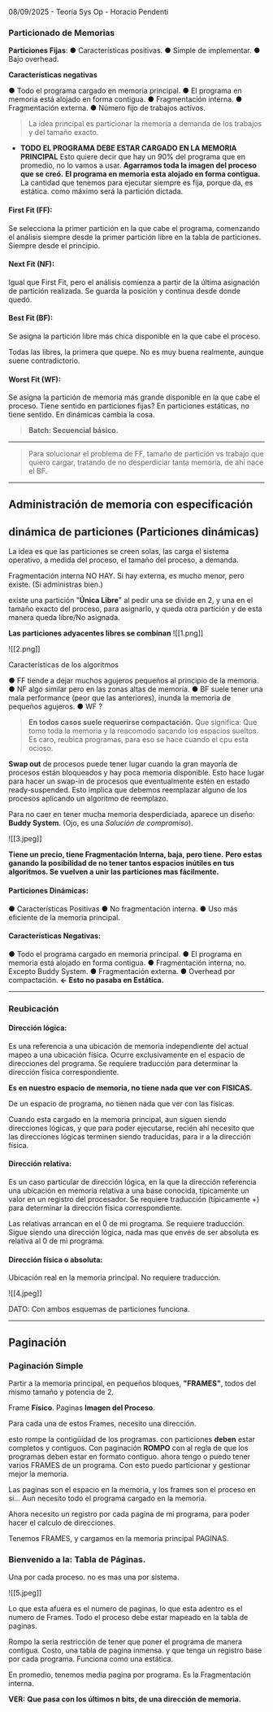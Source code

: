 08/09/2025 - Teoría Sys Op - Horacio Pendenti

### Particionado de Memorias

**Particiones Fijas**:
● Características positivas.
● Simple de implementar.
● Bajo overhead.

**Características negativas**

● Todo el programa cargado en memoria principal.
● El programa en memoria está alojado en forma contigua.
● Fragmentación interna.
● Fragmentación externa.
● Número fijo de trabajos activos.

> La idea principal es particionar la memoria a demanda de los trabajos y del tamaño exacto.

* **TODO EL PROGRAMA DEBE ESTAR CARGADO EN LA MEMORIA PRINCIPAL**
Esto quiere decir que hay un 90% del programa que en promedio, no lo vamos a usar.
**Agarramos toda la imagen del proceso que se creó.**
**El programa en memoria esta alojado en forma contigua.**
La cantidad que tenemos para ejecutar siempre es fija, porque da, es estática. como máximo será la partición dictada.
#### First Fit (FF):
Se selecciona la primer partición en la que cabe el programa, comenzando el análisis siempre desde la primer partición libre en la tabla de particiones.
Siempre desde el principio.
#### Next Fit (NF):
Igual que First Fit, pero el análisis comienza a partir de la última asignación de partición realizada.
Se guarda la posición y continua desde donde quedó.
#### Best Fit (BF):
Se asigna la partición libre más chica disponible en la que cabe el proceso.

Todas las libres, la primera que quepe.
No es muy buena realmente, aunque suene contradictorio.

#### Worst Fit (WF):
Se asigna la partición de memoria más grande disponible en la que cabe el proceso. Tiene sentido en particiones fijas?
En particiones estáticas, no tiene sentido.
En dinámicas cambia la cosa.

> **Batch: Secuencial básico.**

---

> Para solucionar el problema de FF, tamaño de partición vs trabajo que quiero cargar, tratando de no desperdiciar tanta memoria, de ahí nace el BF.

---

## Administración de memoria con especificación
## dinámica de particiones (Particiones dinámicas)

La idea es que las particiones se creen solas, las carga el sistema operativo, a medida del proceso, el tamaño del proceso, a demanda.

Fragmentación interna NO HAY.
Si hay externa, es mucho menor, pero existe. (Si administras bien.)

existe una partición "**Única Libre**" al pedir una se divide en 2, y una en el tamaño exacto del proceso, para asignarlo, y queda otra partición y de esta manera queda libre/No asignada.

**Las particiones adyacentes libres se combinan**
![[1.png]]

![[2.png]]

Características de los algoritmos

● FF tiende a dejar muchos agujeros pequeños al principio de la memoria.
● NF algo similar pero en las zonas altas de memoria.
● BF suele tener una mala performance (peor que las anteriores), inunda la memoria de pequeños agujeros.
● WF ?

> **En todos casos suele requerirse compactación.**
> Que significa: Que tomo toda la memoria y la reacomodo sacando los espacios sueltos.
> Es caro, reubica programas, para eso se hace cuando el cpu esta ocioso. 

**Swap out** de procesos puede tener lugar cuando la gran mayoría de procesos están bloqueados y hay poca memoria disponible. Esto hace lugar para hacer un swap-in de procesos que eventualmente estén en estado ready-suspended. Esto implica que debemos reemplazar alguno de los procesos aplicando un algoritmo de reemplazo.

Para no caer en tener mucha memoria desperdiciada, aparece un diseño: 
**Buddy System**. (Ojo, es una *Solución de compromiso*).

![[3.jpeg]]


**Tiene un precio, tiene Fragmentación Interna, baja, pero tiene.**
**Pero estas ganando la posibilidad de no tener tantos espacios inútiles en tus algoritmos. Se vuelven a unir las particiones mas fácilmente.**

#### Particiones Dinámicas:
● Características Positivas
● No fragmentación interna.
● Uso más eficiente de la memoria principal.

#### Características Negativas:
● Todo el programa cargado en memoria principal.
● El programa en memoria está alojado en forma contigua.
● Fragmentación interna, no. Excepto Buddy System.
● Fragmentación externa.
● Overhead por compactación. **<- Esto no pasaba en Estática.**

---

### Reubicación
#### Dirección lógica:
Es una referencia a una ubicación de memoria independiente del actual mapeo a una ubicación física. Ocurre exclusivamente en el espacio de direcciones del programa. Se requiere traducción para determinar la dirección física correspondiente.

**Es en nuestro espacio de memoria, no tiene nada que ver con FISICAS.**

De un espacio de programa, no tienen nada que ver con las físicas.

Cuando esta cargado en la memoria principal, aun siguen siendo direcciones lógicas, y que para poder ejecutarse, recién ahí necesito que las direcciones lógicas terminen siendo traducidas, para ir a la dirección física.



#### Dirección relativa:
Es un caso particular de dirección lógica, en la que la dirección referencia una ubicación en memoria relativa a una base conocida, típicamente un valor en un registro del procesador. Se requiere traducción (típicamente +) para determinar la dirección física correspondiente.

Las relativas arrancan en el 0 de mi programa. Se requiere traducción.
Sigue siendo una dirección lógica, nada mas que envés de ser absoluta es relativa al 0 de mi programa.
#### Dirección física o absoluta:
Ubicación real en la memoria principal. No requiere traducción.

![[4.jpeg]]

DATO: Con ambos esquemas de particiones funciona.

---

## Paginación

### Paginación Simple
Partir a la memoria principal, en pequeños bloques, **"FRAMES"**, todos del mismo tamaño y potencia de 2. 

Frame **Físico**.
Paginas **Imagen del Proceso**.

Para cada una de estos Frames, necesito una dirección.

esto rompe la contigüidad de los programas. con particiones **deben** estar completos y contiguos. Con paginación **ROMPO** con al regla de que los programas deben estar en formato contiguo. ahora tengo o puedo tener varios FRAMES de un programa.
Con esto puedo particionar y gestionar mejor la memoria.

Las paginas son el espacio en la memoria, y los frames son el proceso en si...
Aun necesito todo el programa cargado en la memoria.

Ahora necesito un registro por cada pagina de mi programa, para poder hacer el calculo de direcciones.

Tenemos FRAMES, y cargamos en la memoria principal PAGINAS.

### **Bienvenido a la: Tabla de Páginas.**
Una por cada proceso. no es mas una por sistema.

![[5.jpeg]]

Lo que esta afuera es el numero de paginas, lo que esta adentro es el numero de Frames.
Todo el proceso debe estar mapeado en la tabla de paginas.

Rompo la seria restricción de tener que poner el programa de manera contigua. Costo, una tabla de pagina inmensa. y que tenga un registro base por cada programa.
Funciona como una estática. 

En promedio, tenemos media pagina por programa. Es la Fragmentación interna. 

**VER:**
**Que pasa con los últimos n bits, de una dirección de memoria.**